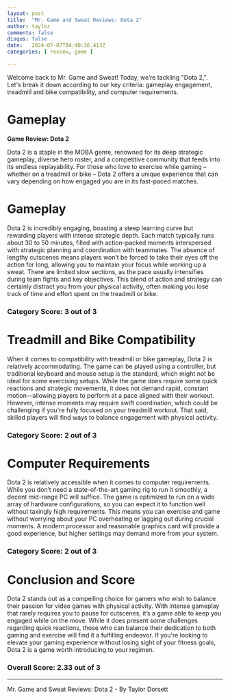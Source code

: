 ```yaml
---
layout: post
title:  "Mr. Game and Sweat Reviews: Dota 2"
author: taylor
comments: false
disqus: false
date:   2024-07-07T04:40:36.413Z
categories: [ review, game ]

---
```


Welcome back to Mr. Game and Sweat! Today, we’re tackling "Dota 2,". Let's break it down according to our key criteria: gameplay engagement, treadmill and bike compatibility, and computer requirements.

# Gameplay

**Game Review: Dota 2**

Dota 2 is a staple in the MOBA genre, renowned for its deep strategic gameplay, diverse hero roster, and a competitive community that feeds into its endless replayability. For those who love to exercise while gaming – whether on a treadmill or bike – Dota 2 offers a unique experience that can vary depending on how engaged you are in its fast-paced matches.

# Gameplay

Dota 2 is incredibly engaging, boasting a steep learning curve but rewarding players with intense strategic depth. Each match typically runs about 30 to 50 minutes, filled with action-packed moments interspersed with strategic planning and coordination with teammates. The absence of lengthy cutscenes means players won’t be forced to take their eyes off the action for long, allowing you to maintain your focus while working up a sweat. There are limited slow sections, as the pace usually intensifies during team fights and key objectives. This blend of action and strategy can certainly distract you from your physical activity, often making you lose track of time and effort spent on the treadmill or bike.

### Category Score: 3 out of 3

# Treadmill and Bike Compatibility

When it comes to compatibility with treadmill or bike gameplay, Dota 2 is relatively accommodating. The game can be played using a controller, but traditional keyboard and mouse setup is the standard, which might not be ideal for some exercising setups. While the game does require some quick reactions and strategic movements, it does not demand rapid, constant motion—allowing players to perform at a pace aligned with their workout. However, intense moments may require swift coordination, which could be challenging if you're fully focused on your treadmill workout. That said, skilled players will find ways to balance engagement with physical activity.

### Category Score: 2 out of 3

# Computer Requirements

Dota 2 is relatively accessible when it comes to computer requirements. While you don’t need a state-of-the-art gaming rig to run it smoothly, a decent mid-range PC will suffice. The game is optimized to run on a wide array of hardware configurations, so you can expect it to function well without taxingly high requirements. This means you can exercise and game without worrying about your PC overheating or lagging out during crucial moments. A modern processor and reasonable graphics card will provide a good experience, but higher settings may demand more from your system.

### Category Score: 2 out of 3

# Conclusion and Score

Dota 2 stands out as a compelling choice for gamers who wish to balance their passion for video games with physical activity. With intense gameplay that rarely requires you to pause for cutscenes, it’s a game able to keep you engaged while on the move. While it does present some challenges regarding quick reactions, those who can balance their dedication to both gaming and exercise will find it a fulfilling endeavor. If you're looking to elevate your gaming experience without losing sight of your fitness goals, Dota 2 is a game worth introducing to your regimen.

### Overall Score: 2.33 out of 3

---

Mr. Game and Sweat Reviews: Dota 2 - By Taylor Dorsett
